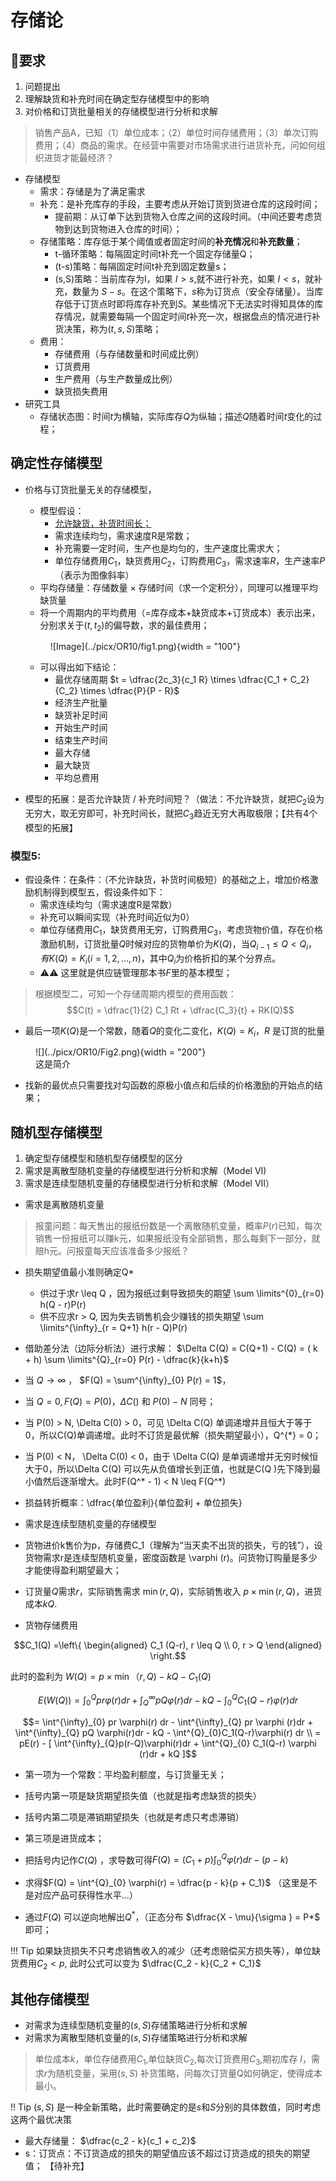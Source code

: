 # 存储论

## 🐌要求

1. 问题提出
2. 理解缺货和补充时间在确定型存储模型中的影响
3. 对价格和订货批量相关的存储模型进行分析和求解


> 销售产品A，已知（1）单位成本；（2）单位时间存储费用；（3）单次订购费用；（4）商品的需求。在经营中需要对市场需求进行进货补充，问如何组织进货才能最经济？
- 存储模型
    - 需求：存储是为了满足需求
    - 补充：是补充库存的手段，主要考虑从开始订货到货进仓库的这段时间；
        - 提前期：从订单下达到货物入仓库之间的这段时间。（中间还要考虑货物到达到货物进入仓库的时间）；
    - 存储策略：库存低于某个阈值或者固定时间的**补充情况**和**补充数量**；
        - t-循环策略：每隔固定时间t补充一个固定存储量Q；
        - (t-s)策略：每隔固定时间t补充到固定数量s；
        - (s,S)策略：当前库存为I，如果 $I > s$,就不进行补充，如果 $I < s$，就补充，数量为 $S - s$。在这个策略下，$s$称为订货点（安全存储量）。当库存低于订货点时即将库存补充到$S$。某些情况下无法实时得知具体的库存情况，就需要每隔一个固定时间$t$补充一次，根据盘点的情况进行补货决策，称为$(t,s,S)$策略；
    - 费用：
        - 存储费用（与存储数量和时间成比例）
        - 订货费用
        - 生产费用（与生产数量成比例）
        - 缺货损失费用
- 研究工具
    - 存储状态图：时间$t$为横轴，实际库存$Q$为纵轴；描述$Q$随着时间$t$变化的过程；


## 确定性存储模型


- 价格与订货批量无关的存储模型，
    - 模型假设：
        - <u>允许缺货，补货时间长；</u>
        - 需求连续均匀，需求速度R是常数；
        - 补充需要一定时间，生产也是均匀的，生产速度比需求大；
        - 单位存储费用$C_1$，缺货费用$C_2$，订购费用$C_3$，需求速率$R$，生产速率$P$（表示为图像斜率）
    - 平均存储量：存储数量 $\times$ 存储时间（求一个定积分），同理可以推理平均缺货量
    - 将一个周期内的平均费用（=库存成本+缺货成本+订货成本）表示出来，分别求关于$(t,t_2)$的偏导数，求的最佳费用；


    <figure markdown>
        ![Image](../picx/OR10/fig1.png){width = "100"}
    </figure>

    - 可以得出如下结论：
        - 最优存储周期 $t = \dfrac{2c_3}{c_1 R} \times \dfrac{C_1 + C_2}{C_2} \times \dfrac{P}{P - R}$
        - 经济生产批量
        - 缺货补足时间
        - 开始生产时间
        - 结束生产时间
        - 最大存储
        - 最大缺货
        - 平均总费用

- 模型的拓展：是否允许缺货 / 补充时间短？（做法：不允许缺货，就把$C_2$设为无穷大，取无穷即可，补充时间长，就把$C_3$趋近无穷大再取极限；【共有4个模型的拓展】
  

### 模型5:

- 假设条件：在条件：（不允许缺货，补货时间极短）的基础之上，增加价格激励机制得到模型五，假设条件如下：
    - 需求连续均匀（需求速度R是常数）
    - 补充可以瞬间实现（补充时间近似为0）
    - 单位存储费用$C_1$，缺货费用无穷，订购费用$C_3$，考虑货物价值，存在价格激励机制，订货批量$Q$时候对应的货物单价为$K(Q)$，当$Q_{i-1} \leq  Q < Q_i，有K(Q) = K_i (i = 1,2,...,n)$，其中$Q_i$为价格折扣的某个分界点。
    - ⚠️⚠️ 这里就是供应链管理那本书$F$里的基本模型；

> 根据模型二，可知一个存储周期内模型的费用函数：
$$C(t) = \dfrac{1}{2} C_1 Rt + \dfrac{C_3}{t} + RK(Q)$$

- 最后一项$K(Q)$是一个常数，随着$Q$的变化二变化，$K(Q) = K_i$，$R$ 是订货的批量
  
<figure markdown>
![](../picx/OR10/Fig2.png){width = "200"}
<figcaption>这是简介</figcaption>
</figure>

- 找新的最优点只需要找对勾函数的原极小值点和后续的价格激励的开始点的结果；


## 随机型存储模型

1. 确定型存储模型和随机型存储模型的区分
2. 需求是离散型随机变量的存储模型进行分析和求解（Model VI)
3. 需求是连续型随机变量的存储模型进行分析和求解（Model VII）



- 需求是离散随机变量
> 报童问题：每天售出的报纸份数是一个离散随机变量，概率$P(r)$已知，每次销售一份报纸可以赚k元，如果报纸没有全部销售，那么每剩下一部分，就赔h元。问报童每天应该准备多少报纸？


- 损失期望值最小准则确定Q*
    - 供过于求r \leq Q ，因为报纸过剩导致损失的期望 \sum \limits^{0}_{r=0} h(Q - r)P(r)
    - 供不应求r > Q, 因为失去销售机会少赚钱的损失期望  \sum \limits^{\infty}_{r = Q+1} h(r - Q)P(r)

- 借助差分法（边际分析法）进行求解： $\Delta C(Q) = C(Q+1) - C(Q) = ( k + h) \sum \limits^{Q}_{r=0} P(r) - \dfrac{k}{k+h}$
- 当 $Q \to \infty$ ， $F(Q)  = \sum^{\infty}_{0} P(r) = 1$，
- 当 $Q = 0, F(Q) = P(0)，\Delta C()$ 和 $P(0) - N$ 同号；
- 当 P(0) > N, \Delta C(0) > 0，可见 \Delta C(Q) 单调递增并且恒大于等于0，所以C(Q)单调递增。此时不订货是最优解（损失期望最小），Q^{*} = 0；
- 当 P(0) < N， \Delta C(0) < 0，由于 \Delta C(Q) 是单调递增并无穷时候恒大于0，所以\Delta C(Q) 可以先从负值增长到正值，也就是C(Q )先下降到最小值然后逐渐增大。此时F(Q^* - 1)   < N \leq F(Q^*)


- 损益转折概率：\dfrac{单位盈利}{单位盈利 + 单位损失}


- 需求是连续型随机变量的存储模型

- 货物进价k售价为p，存储费C_1（理解为“当天卖不出货的损失，亏的钱”），设货物需求r是连续型随机变量，密度函数是 \varphi (r)。问货物订购量是多少才能使得盈利期望最大；

- 订货量$Q$需求$r$，实际销售需求 $\mathop{\min} (r, Q)$，实际销售收入 $p \times \mathop{\min} (r, Q)$，进货成本$kQ$.
- 货物存储费用 

$$C_1(Q) =\left\{  \begin{aligned}  C_1 (Q-r), r \leq Q \\  0, r > Q  \end{aligned} \right.$$

此时的盈利为 $W(Q) =  p \times \mathop{\min} （r, Q) - kQ - C_1(Q)$

$$E(W(Q)) = \int^{Q}_{0} pr \varphi (r)dr + \int^{\infty}_{Q} pQ\varphi (r) dr - kQ - \int^{Q}_{0}C_1 (Q-r)\varphi (r) dr$$

$$= \int^{\infty}_{0} pr \varphi(r) dr - \int^{\infty}_{Q} pr \varphi (r)dr + \int^{\infty}_{Q} pQ \varphi(r)dr - kQ - \int^{Q}_{0}C_1(Q-r)\varphi(r) dr \\ = pE(r) - [ \int^{\infty}_{Q}p(r-Q)\varphi(r)dr + \int^{Q}_{0} C_1(Q-r) \varphi (r)dr + kQ ]$$

- 第一项为一个常数：平均盈利额度，与订货量无关；
- 括号内第一项是缺货期望损失值（也就是指考虑缺货的损失）
- 括号内第二项是滞销期望损失（也就是考虑只考虑滞销）
- 第三项是进货成本；

- 把括号内记作$C(Q)$ ，求导数可得$F(Q) = (C_1 + p) \int^{Q}_{0} \varphi(r)dr - (p-k)$ 
- 求得$F(Q) =  \int^{Q}_{0} \varphi(r) = \dfrac{p - k}{p + C_1}$ （这里是不是对应产品可获得性水平...）
- 通过$F(Q)$ 可以逆向地解出$Q^*$，（正态分布 $\dfrac{X - \mu}{\sigma } = P*$ 即可；

!!! Tip 
    如果缺货损失不只考虑销售收入的减少（还考虑赔偿买方损失等），单位缺货费用$C_2 < p$, 此时公式可以变为 $\dfrac{C_2 - k}{C_2 + C_1}$


## 其他存储模型

- 对需求为连续型随机变量的$(s,S)$存储策略进行分析和求解
- 对需求为离散型随机变量的$(s,S)$存储策略进行分析和求解

> 单位成本$k$，单位存储费用$C_1$,单位缺货$C_2$,每次订货费用$C_3$,期初库存 $I$，需求$r$为随机变量，采用$(s,S)$ 补货策略，问每次订货量Q如何确定，使得成本最小。



!! Tip
    $(s,S)$ 是一种全新策略，此时需要确定的是$s$和$S$分别的具体数值，同时考虑这两个最优决策

- 最大存储量： $\dfrac{c_2 - k}{c_1 + c_2}$
- s：订货点：不订货造成的损失的期望值应该不超过订货造成的损失的期望值；
【待补充】